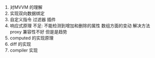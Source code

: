 1. 对MVVM 的理解
2. 实现双向数据绑定
3. 自定义指令 过滤器 插件
4. 响应式原理
    不足: 不能检测到增加和删除的属性
    数组方面的变动
    解决方法  proxy 兼容性不好 但是是趋势
5. computed 的实现原理
6. diff 的实现
7. compiler 实现
